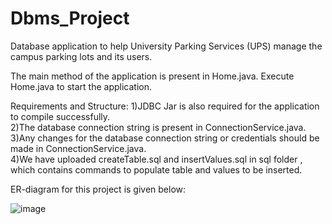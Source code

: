# Dbms_Project
Database application to help University Parking Services (UPS) manage the campus parking lots and its users.

The main method of the application is present in Home.java. 
Execute Home.java to start the application.

Requirements and Structure:
1)JDBC Jar is also required for the application to compile successfully.                                                                  
2)The database connection string is present in ConnectionService.java.                                                                                
3)Any changes for the database connection string or credentials should be made in ConnectionService.java.                                                          
4)We have uploaded createTable.sql and insertValues.sql in sql folder , which contains commands to populate table and values to be inserted.
 
ER-diagram for this project is given below:

![image](https://github.com/meghana1995/Dbms_Project/assets/41367602/c7cbd4d8-e2ef-4bb0-9a6f-6280e4d63754)

